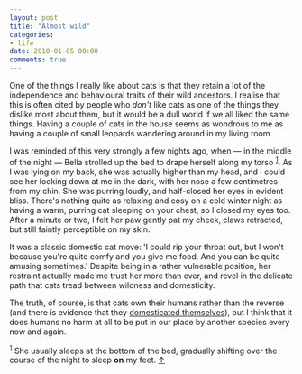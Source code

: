 ```yaml
---
layout: post
title: "Almost wild"
categories:
- life
date: 2010-01-05 00:00
comments: true
---
```


<p>One of the things I really like about cats is that they retain a lot of the independence and behavioural traits of their wild ancestors. I realise that this is often cited by people who <em>don't</em> like cats as one of the things they dislike most about them, but it would be a dull world if we all liked the same things. Having a couple of cats in the house seems as wondrous to me as having a couple of small leopards wandering around in my living room.</p>

<p>I was reminded of this very strongly a few nights ago, when &mdash; in the middle of the night &mdash; Bella strolled up the bed to drape herself along my torso <sup id="r1-50110"><a href="#f1-50110">1</a></sup>. As I was lying on my back, she was actually higher than my head, and I could see her looking down at me in the dark, with her nose a few centimetres from my chin. She was purring loudly, and half-closed her eyes in evident bliss. There's nothing quite as relaxing and cosy on a cold winter night as having a warm, purring cat sleeping on your chest, so I closed my eyes too. After a minute or two, I felt her paw gently pat my cheek, claws retracted, but still faintly perceptible on my skin.</p>

<p>It was a classic domestic cat move: 'I could rip your throat out, but I won't because you're quite comfy and you give me food. And you can be quite amusing sometimes.' Despite being in a rather vulnerable position, her restraint actually made me trust her more than ever, and revel in the delicate path that cats tread between wildness and domesticity.</p>

<p>The truth, of course, is that cats own their humans rather than the reverse (and there is evidence that they <a href="http://www.washingtonpost.com/wp-dyn/content/article/2007/06/28/AR2007062802343.html">domesticated themselves</a>), but I think that it does humans no harm at all to be put in our place by another species every now and again.</p>

<p><sup id="f1-50110">1</sup> She usually sleeps at the bottom of the bed, gradually shifting over the course of the night to sleep <strong>on</strong> my feet. <a href="#r1-50110">&uarr;</a></p>



